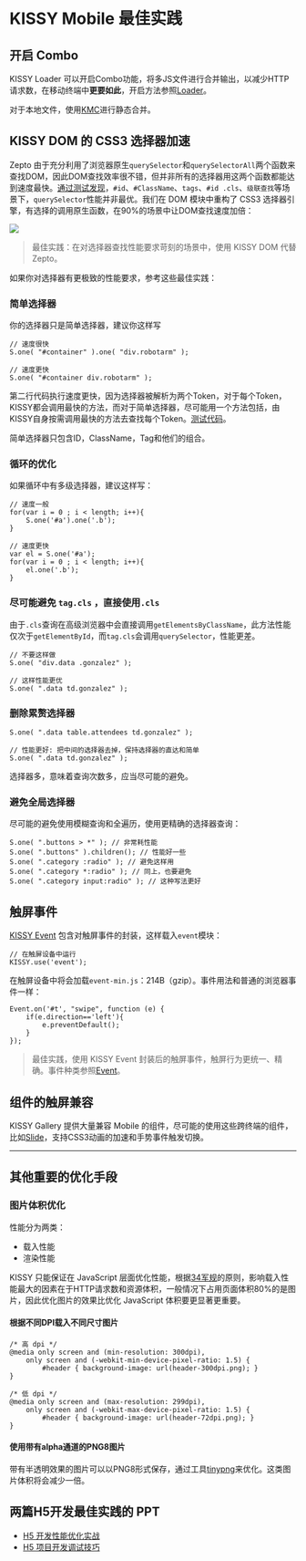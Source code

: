 # KISSY Mobile 最佳实践

## 开启 Combo

KISSY Loader 可以开启Combo功能，将多JS文件进行合并输出，以减少HTTP请求数，在移动终端中**更要如此**，开启方法参照[Loader](loader.html)。

对于本地文件，使用[KMC](kmc.html)进行静态合并。

## KISSY DOM 的 CSS3 选择器加速

Zepto 由于充分利用了浏览器原生`querySelector`和`querySelectorAll`两个函数来查找DOM，因此DOM查找效率很不错，但并非所有的选择器用这两个函数都能达到速度最快。[通过测试发现](https://speakerdeck.com/lijing00333/css-selector-performance)，`#id`、`#ClassName`、`tags`、`#id .cls`、`级联查找`等场景下，`querySelector`性能并非最优。我们在 DOM 模块中重构了 CSS3 选择器引擎，有选择的调用原生函数，在90%的场景中让DOM查找速度加倍：

![](http://gtms04.alicdn.com/tps/i4/T19b5yFkdXXXXvDWMq-529-511.png)

> 最佳实践：在对选择器查找性能要求苛刻的场景中，使用 KISSY DOM 代替 Zepto。

如果你对选择器有更极致的性能要求，参考这些最佳实践：

### 简单选择器

你的选择器只是简单选择器，建议你这样写

	// 速度很快
	S.one( "#container" ).one( "div.robotarm" );

	// 速度更快
	S.one( "#container div.robotarm" );


第二行代码执行速度更快，因为选择器被解析为两个Token，对于每个Token，KISSY都会调用最快的方法，而对于简单选择器，尽可能用一个方法包括，由KISSY自身按需调用最快的方法去查找每个Token。[测试代码](http://jsperf.com/kissy-vs-zepto-id/8)。

简单选择器只包含ID，ClassName，Tag和他们的组合。


### 循环的优化

如果循环中有多级选择器，建议这样写：

	// 速度一般
	for(var i = 0 ; i < length; i++){
		S.one('#a').one('.b');
	}

	// 速度更快
	var el = S.one('#a');
	for(var i = 0 ; i < length; i++){
		el.one('.b');
	}


### 尽可能避免 `tag.cls` ，直接使用`.cls`

由于`.cls`查询在高级浏览器中会直接调用`getElementsByClassName`，此方法性能仅次于`getElementById`，而`tag.cls`会调用`querySelector`，性能更差。

	// 不要这样做
	S.one( "div.data .gonzalez" );

	// 这样性能更优
	S.one( ".data td.gonzalez" );

### 删除累赘选择器

	S.one( ".data table.attendees td.gonzalez" );

	// 性能更好: 把中间的选择器去掉，保持选择器的直达和简单
	S.one( ".data td.gonzalez" );

选择器多，意味着查询次数多，应当尽可能的避免。

### 避免全局选择器

尽可能的避免使用模糊查询和全遍历，使用更精确的选择器查询：

	S.one( ".buttons > *" ); // 非常耗性能
	S.one( ".buttons" ).children(); // 性能好一些
	S.one( ".category :radio" ); // 避免这样用
	S.one( ".category *:radio" ); // 同上，也要避免
	S.one( ".category input:radio" ); // 这种写法更好

## 触屏事件

[KISSY Event](event.html) 包含对触屏事件的封装，这样载入`event`模块：

	// 在触屏设备中运行
	KISSY.use('event');

在触屏设备中将会加载`event-min.js`：214B（gzip）。事件用法和普通的浏览器事件一样：

	Event.on('#t', "swipe", function (e) {
		if(e.direction=='left'){
			e.preventDefault();
		}
	});

> 最佳实践，使用 KISSY Event 封装后的触屏事件，触屏行为更统一、精确。事件种类参照[Event](event.html)。

## 组件的触屏兼容

KISSY Gallery 提供大量兼容 Mobile 的组件，尽可能的使用这些跨终端的组件，比如[Slide](http://gallery.kissyui.com/slide/1.1/guide/index.html)，支持CSS3动画的加速和手势事件触发切换。

--------------------------------------

## 其他重要的优化手段

### 图片体积优化

性能分为两类：

- 载入性能
- 渲染性能

KISSY 只能保证在 JavaScript 层面优化性能，根据[34军规](http://developer.yahoo.com/performance/rules.html)的原则，影响载入性能最大的因素在于HTTP请求数和资源体积，一般情况下占用页面体积80%的是图片，因此优化图片的效果比优化 JavaScript 体积要更显著更重要。

#### 根据不同DPI载入不同尺寸图片

	/* 高 dpi */
	@media only screen and (min-resolution: 300dpi),
		only screen and (-webkit-min-device-pixel-ratio: 1.5) {
			#header { background-image: url(header-300dpi.png); }
	}

	/* 低 dpi */
	@media only screen and (max-resolution: 299dpi),
		only screen and (-webkit-max-device-pixel-ratio: 1.5) {
			#header { background-image: url(header-72dpi.png); }
	}

#### 使用带有alpha通道的PNG8图片

带有半透明效果的图片可以以PNG8形式保存，通过工具[tinypng](http://tinypng.org/)来优化。这类图片体积将会减少一倍。

## 两篇H5开发最佳实践的 PPT

- [H5 开发性能优化实战](https://speakerdeck.com/ningzbruc/mobile-h5-xing-neng-you-hua)
- [H5 项目开发调试技巧](https://speakerdeck.com/paulguo/h5-mobile-kai-fa-diao-shi-shi-jian)
